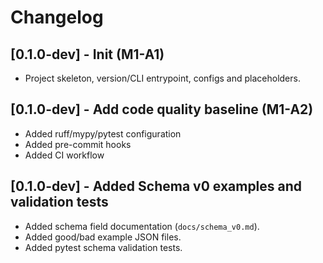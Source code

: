 # Changelog
## [0.1.0-dev] - Init (M1-A1)
- Project skeleton, version/CLI entrypoint, configs and placeholders.
## [0.1.0-dev] - Add code quality baseline (M1-A2)
- Added ruff/mypy/pytest configuration
- Added pre-commit hooks
- Added CI workflow
## [0.1.0-dev] - Added Schema v0 examples and validation tests
- Added schema field documentation (`docs/schema_v0.md`).
- Added good/bad example JSON files.
- Added pytest schema validation tests.
